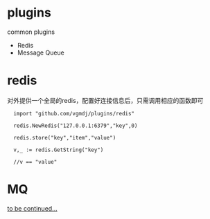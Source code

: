 # plugins
common plugins
- Redis
- Message Queue

# redis
对外提供一个全局的redis，配置好连接信息后，只需调用相应的函数即可

```
  import "github.com/vgmdj/plugins/redis"
  
  redis.NewRedis("127.0.0.1:6379","key",0)
  
  redis.store("key","item","value")
  
  v,_ := redis.GetString("key")
  
  //v == "value"

```

# MQ
[to be continued...](https://github.com/vgmdj/plugins/tree/master/mq)
